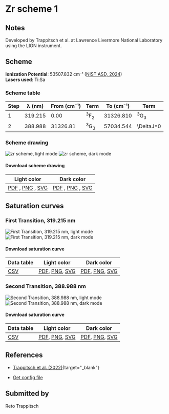 # Zr scheme 1

## Notes

Developed by Trappitsch et al. at Lawrence Livermore National Laboratory using the LION instrument.



## Scheme

**Ionization Potential**: 53507.832 cm⁻¹ ([NIST ASD, 2024](https://www.nist.gov/pml/atomic-spectra-database))  
**Lasers used**: Ti:Sa

### Scheme table

| Step | λ (nm)  | From (cm⁻¹) |           Term            | To (cm⁻¹) |           Term            |
| ---- | ------- | ----------- | ------------------------- | --------- | ------------------------- |
| 1    | 319.215 | 0.00        | <sup>3</sup>F<sub>2</sub> | 31326.810 | <sup>3</sup>G<sub>3</sub> |
| 2    | 388.988 | 31326.81    | <sup>3</sup>G<sub>3</sub> | 57034.544 | \DeltaJ=0                 |


### Scheme drawing

![zr scheme, light mode](zr-001/zr-001-light.png#only-light)
![zr scheme, dark mode](zr-001/zr-001-dark-web.png#only-dark)

#### Download scheme drawing

|                                            Light color                                            |                                           Dark color                                           |
| ------------------------------------------------------------------------------------------------- | ---------------------------------------------------------------------------------------------- |
| [PDF](zr-001/zr-001-light.pdf) , [PNG](zr-001/zr-001-light.png) , [SVG](zr-001/zr-001-light.svg)  | [PDF](zr-001/zr-001-dark.pdf) , [PNG](zr-001/zr-001-dark.png) , [SVG](zr-001/zr-001-dark.svg)  |


## Saturation curves

### First Transition, 319.215 nm



![First Transition, 319.215 nm, light mode](zr-001/sat-0-light.png#only-light)
![First Transition, 319.215 nm, dark mode](zr-001/sat-0-dark-web.png#only-dark)


#### Download saturation curve

|             Data table             |                                         Light color                                         |                                        Dark color                                        |
| ---------------------------------- | ------------------------------------------------------------------------------------------- | ---------------------------------------------------------------------------------------- |
| [CSV](zr-001/sat-0-data-table.csv) | [PDF](zr-001/sat-0-light.pdf), [PNG](zr-001/sat-0-light.png), [SVG](zr-001/sat-0-light.svg) | [PDF](zr-001/sat-0-dark.pdf), [PNG](zr-001/sat-0-dark.png), [SVG](zr-001/sat-0-dark.svg) |


### Second Transition, 388.988 nm



![Second Transition, 388.988 nm, light mode](zr-001/sat-1-light.png#only-light)
![Second Transition, 388.988 nm, dark mode](zr-001/sat-1-dark-web.png#only-dark)


#### Download saturation curve

|             Data table             |                                         Light color                                         |                                        Dark color                                        |
| ---------------------------------- | ------------------------------------------------------------------------------------------- | ---------------------------------------------------------------------------------------- |
| [CSV](zr-001/sat-1-data-table.csv) | [PDF](zr-001/sat-1-light.pdf), [PNG](zr-001/sat-1-light.png), [SVG](zr-001/sat-1-light.svg) | [PDF](zr-001/sat-1-dark.pdf), [PNG](zr-001/sat-1-dark.png), [SVG](zr-001/sat-1-dark.svg) |




## References

  - [Trappitsch et al. (2022)](https://doi.org/10.1007/s10967-022-08581-x){target="_blank"}

  - [Get config file](https://github.com/RIMS-Code/rims-code.github.io/blob/main/db/zr-001.json)



## Submitted by

Reto Trappitsch

